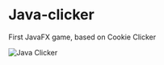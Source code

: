 # Java-clicker
First JavaFX game, based on Cookie Clicker

![Java Clicker](https://i.imgur.com/5aaQrHK.jpg)
